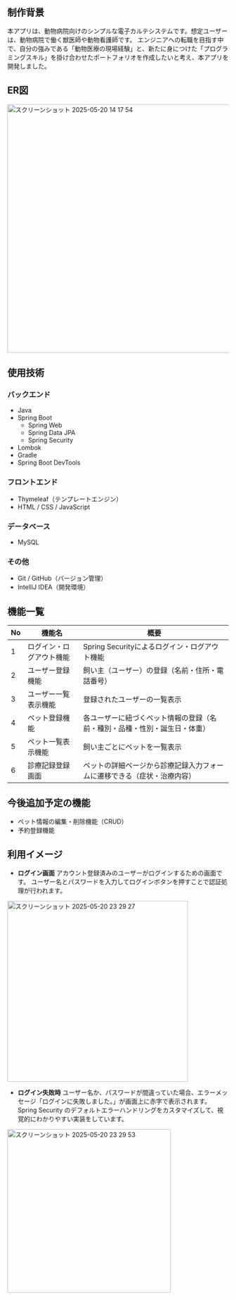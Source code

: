 ## 制作背景
本アプリは、動物病院向けのシンプルな電子カルテシステムです。想定ユーザーは、動物病院で働く獣医師や動物看護師です。
エンジニアへの転職を目指す中で、自分の強みである「動物医療の現場経験」と、新たに身につけた「プログラミングスキル」を掛け合わせたポートフォリオを作成したいと考え、本アプリを開発しました。

## ER図
<img width="565" alt="スクリーンショット 2025-05-20 14 17 54" src="https://github.com/user-attachments/assets/e4a0eea0-fd7c-484c-98f9-c51474b5744e" />

## 使用技術

### バックエンド
- Java 
- Spring Boot 
  - Spring Web
  - Spring Data JPA
  - Spring Security
- Lombok
- Gradle
- Spring Boot DevTools

### フロントエンド
- Thymeleaf（テンプレートエンジン）
- HTML / CSS / JavaScript

### データベース
- MySQL

### その他
- Git / GitHub（バージョン管理）
- IntelliJ IDEA（開発環境）


## 機能一覧

| No | 機能名                     | 概要                                                                 |
|----|----------------------------|----------------------------------------------------------------------|
| 1  | ログイン・ログアウト機能     | Spring Securityによるログイン・ログアウト機能 |
| 2  | ユーザー登録機能             | 飼い主（ユーザー）の登録（名前・住所・電話番号）                     |
| 3  | ユーザー一覧表示機能         | 登録されたユーザーの一覧表示           |
| 4  | ペット登録機能               | 各ユーザーに紐づくペット情報の登録（名前・種別・品種・性別・誕生日・体重） |
| 5  | ペット一覧表示機能           | 飼い主ごとにペットを一覧表示                                         |
| 6  | 診療記録登録画面     | ペットの詳細ページから診療記録入力フォームに遷移できる（症状・治療内容） |


## 今後追加予定の機能

- ペット情報の編集・削除機能（CRUD）
- 予約登録機能

## 利用イメージ
- **ログイン画面**
  アカウント登録済みのユーザーがログインするための画面です。
ユーザー名とパスワードを入力してログインボタンを押すことで認証処理が行われます。

<img width="411" alt="スクリーンショット 2025-05-20 23 29 27" src="https://github.com/user-attachments/assets/16cdb7cc-bd2a-4f32-81da-ccb69d73051c" />

- **ログイン失敗時**
  ユーザー名か、パスワードが間違っていた場合、エラーメッセージ「ログインに失敗しました。」が画面上に赤字で表示されます。
Spring Security のデフォルトエラーハンドリングをカスタマイズして、視覚的にわかりやすい実装をしています。

<img width="372" alt="スクリーンショット 2025-05-20 23 29 53" src="https://github.com/user-attachments/assets/1e30a09f-5162-43e6-857c-0239b3de9237" />



